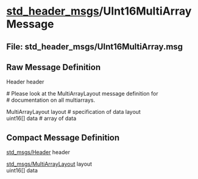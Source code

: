 # [std_header_msgs](../README.md)/UInt16MultiArrayMessage #

## File: std_header_msgs/UInt16MultiArray.msg
## Raw Message Definition
  
Header header  
  
\# Please look at the MultiArrayLayout message definition for  
\# documentation on all multiarrays.  
  
MultiArrayLayout  layout        \# specification of data layout  
uint16[]            data        \# array of data  


## Compact Message Definition

[std_msgs/Header](http://docs.ros.org/en/melodic/api/std_msgs/html/msg/Header.html) header  
  
[std_msgs/MultiArrayLayout](http://docs.ros.org/en/melodic/api/std_msgs/html/msg/MultiArrayLayout.html)  layout  
uint16[]            data 
